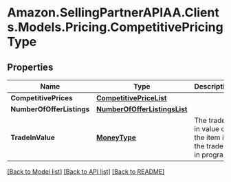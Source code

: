 # Amazon.SellingPartnerAPIAA.Clients.Models.Pricing.CompetitivePricingType
## Properties

Name | Type | Description | Notes
------------ | ------------- | ------------- | -------------
**CompetitivePrices** | [**CompetitivePriceList**](CompetitivePriceList.md) |  | 
**NumberOfOfferListings** | [**NumberOfOfferListingsList**](NumberOfOfferListingsList.md) |  | 
**TradeInValue** | [**MoneyType**](MoneyType.md) | The trade-in value of the item in the trade-in program. | [optional] 

[[Back to Model list]](../README.md#documentation-for-models) [[Back to API list]](../README.md#documentation-for-api-endpoints) [[Back to README]](../README.md)

